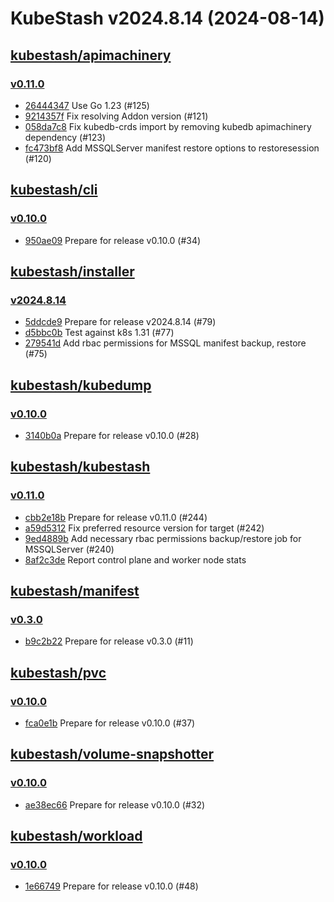 # KubeStash v2024.8.14 (2024-08-14)


## [kubestash/apimachinery](https://github.com/kubestash/apimachinery)

### [v0.11.0](https://github.com/kubestash/apimachinery/releases/tag/v0.11.0)

- [26444347](https://github.com/kubestash/apimachinery/commit/26444347) Use Go 1.23 (#125)
- [9214357f](https://github.com/kubestash/apimachinery/commit/9214357f) Fix resolving Addon version (#121)
- [058da7c8](https://github.com/kubestash/apimachinery/commit/058da7c8) Fix kubedb-crds import by removing kubedb apimachinery dependency (#123)
- [fc473bf8](https://github.com/kubestash/apimachinery/commit/fc473bf8) Add MSSQLServer manifest restore options to restoresession (#120)



## [kubestash/cli](https://github.com/kubestash/cli)

### [v0.10.0](https://github.com/kubestash/cli/releases/tag/v0.10.0)

- [950ae09](https://github.com/kubestash/cli/commit/950ae09) Prepare for release v0.10.0 (#34)



## [kubestash/installer](https://github.com/kubestash/installer)

### [v2024.8.14](https://github.com/kubestash/installer/releases/tag/v2024.8.14)

- [5ddcde9](https://github.com/kubestash/installer/commit/5ddcde9) Prepare for release v2024.8.14 (#79)
- [d5bbc0b](https://github.com/kubestash/installer/commit/d5bbc0b) Test against k8s 1.31 (#77)
- [279541d](https://github.com/kubestash/installer/commit/279541d) Add rbac permissions for MSSQL manifest backup, restore (#75)



## [kubestash/kubedump](https://github.com/kubestash/kubedump)

### [v0.10.0](https://github.com/kubestash/kubedump/releases/tag/v0.10.0)

- [3140b0a](https://github.com/kubestash/kubedump/commit/3140b0a) Prepare for release v0.10.0 (#28)



## [kubestash/kubestash](https://github.com/kubestash/kubestash)

### [v0.11.0](https://github.com/kubestash/kubestash/releases/tag/v0.11.0)

- [cbb2e18b](https://github.com/kubestash/kubestash/commit/cbb2e18b) Prepare for release v0.11.0 (#244)
- [a59d5312](https://github.com/kubestash/kubestash/commit/a59d5312) Fix preferred resource version for target (#242)
- [9ed4889b](https://github.com/kubestash/kubestash/commit/9ed4889b) Add necessary rbac permissions backup/restore job for MSSQLServer (#240)
- [8af2c3de](https://github.com/kubestash/kubestash/commit/8af2c3de) Report control plane and worker node stats



## [kubestash/manifest](https://github.com/kubestash/manifest)

### [v0.3.0](https://github.com/kubestash/manifest/releases/tag/v0.3.0)

- [b9c2b22](https://github.com/kubestash/manifest/commit/b9c2b22) Prepare for release v0.3.0 (#11)



## [kubestash/pvc](https://github.com/kubestash/pvc)

### [v0.10.0](https://github.com/kubestash/pvc/releases/tag/v0.10.0)

- [fca0e1b](https://github.com/kubestash/pvc/commit/fca0e1b) Prepare for release v0.10.0 (#37)



## [kubestash/volume-snapshotter](https://github.com/kubestash/volume-snapshotter)

### [v0.10.0](https://github.com/kubestash/volume-snapshotter/releases/tag/v0.10.0)

- [ae38ec66](https://github.com/kubestash/volume-snapshotter/commit/ae38ec66) Prepare for release v0.10.0 (#32)



## [kubestash/workload](https://github.com/kubestash/workload)

### [v0.10.0](https://github.com/kubestash/workload/releases/tag/v0.10.0)

- [1e66749](https://github.com/kubestash/workload/commit/1e66749) Prepare for release v0.10.0 (#48)



